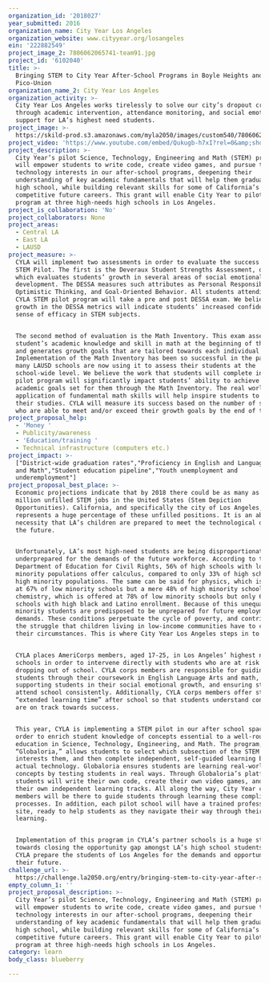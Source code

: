 ```yaml
---
organization_id: '2018027'
year_submitted: 2016
organization_name: City Year Los Angeles
organization_website: www.cityyear.org/losangeles
ein: '222882549'
project_image_2: 7806062065741-team91.jpg
project_id: '6102040'
title: >-
  Bringing STEM to City Year After-School Programs in Boyle Heights and
  Pico-Union
organization_name_2: City Year Los Angeles
organization_activity: >-
  City Year Los Angeles works tirelessly to solve our city’s dropout crisis
  through academic intervention, attendance monitoring, and social emotional
  support for LA’s highest need students.
project_image: >-
  https://skild-prod.s3.amazonaws.com/myla2050/images/custom540/7806062065741-team91.jpg
project_video: 'https://www.youtube.com/embed/Qukugb-h7xI?rel=0&amp;showinfo=0'
project_description: >-
  City Year’s pilot Science, Technology, Engineering and Math (STEM) program
  will empower students to write code, create video games, and pursue their
  technology interests in our after-school programs, deepening their
  understanding of key academic fundamentals that will help them graduate from
  high school, while building relevant skills for some of California’s most
  competitive future careers. This grant will enable City Year to pilot this
  program at three high-needs high schools in Los Angeles.
project_is_collaboration: 'No'
project_collaborators: None
project_areas:
  - Central LA
  - East LA
  - LAUSD
project_measure: >-
  CYLA will implement two assessments in order to evaluate the success of its
  STEM Pilot. The first is the Deveraux Student Strengths Assessment, or DESSA,
  which evaluates students’ growth in several areas of social emotional
  development. The DESSA measures such attributes as Personal Responsibility,
  Optimistic Thinking, and Goal-Oriented Behavior. All students attending the
  CYLA STEM pilot program will take a pre and post DESSA exam. We believe that
  growth in the DESSA metrics will indicate students’ increased confidence and
  sense of efficacy in STEM subjects.


  The second method of evaluation is the Math Inventory. This exam assesses a
  student’s academic knowledge and skill in math at the beginning of the year,
  and generates growth goals that are tailored towards each individual student.
  Implementation of the Math Inventory has been so successful in the past, that
  many LAUSD schools are now using it to assess their students at the
  school-wide level. We believe the work that students will complete in the STEM
  pilot program will significantly impact students’ ability to achieve the
  academic goals set for them through the Math Inventory. The real world
  application of fundamental math skills will help inspire students to continue
  their studies. CYLA will measure its success based on the number of students
  who are able to meet and/or exceed their growth goals by the end of the year.
project_proposal_help:
  - 'Money '
  - Publicity/awareness
  - 'Education/training '
  - Technical infrastructure (computers etc.)
project_impact: >-
  ["District-wide graduation rates","Proficiency in English and Language Arts
  and Math","Student education pipeline","Youth unemployment and
  underemployment"]
project_proposal_best_place: >-
  Economic projections indicate that by 2018 there could be as many as 2.4
  million unfilled STEM jobs in the United States (Stem Depiction
  Opportunities). California, and specifically the city of Los Angeles,
  represents a huge percentage of these unfilled positions. It is an absolute
  necessity that LA’s children are prepared to meet the technological demands of
  the future. 


  Unfortunately, LA’s most high-need students are being disproportionately
  underprepared for the demands of the future workforce. According to the U.S.
  Department of Education for Civil Rights, 56% of high schools with low
  minority populations offer calculus, compared to only 33% of high schools with
  high minority populations. The same can be said for physics, which is offered
  at 67% of low minority schools but a mere 48% of high minority schools, and
  chemistry, which is offered at 78% of low minority schools but only 65% of
  schools with high black and Latino enrollment. Because of this unequal system,
  minority students are predisposed to be unprepared for future employment
  demands. These conditions perpetuate the cycle of poverty, and contribute to
  the struggle that children living in low-income communities have to change
  their circumstances. This is where City Year Los Angeles steps in to help.


  CYLA places AmeriCorps members, aged 17-25, in Los Angeles’ highest need
  schools in order to intervene directly with students who are at risk for
  dropping out of school. CYLA corps members are responsible for guiding
  students through their coursework in English Language Arts and math,
  supporting students in their social emotional growth, and ensuring students
  attend school consistently. Additionally, CYLA corps members offer students
  “extended learning time” after school so that students understand concepts and
  are on track towards success. 


  This year, CYLA is implementing a STEM pilot in our after school space in
  order to enrich student knowledge of concepts essential to a well-rounded
  education in Science, Technology, Engineering, and Math. The program, called
  “Globaloria,” allows students to select which subsection of the STEM field
  interests them, and then complete independent, self-guided learning by using
  actual technology. Globaloria ensures students are learning real-world
  concepts by testing students in real ways. Through Globaloria’s platform
  students will write their own code, create their own video games, and design
  their own independent learning tracks. All along the way, City Year corps
  members will be there to guide students through learning these complicated
  processes. In addition, each pilot school will have a trained professional on
  site, ready to help students as they navigate their way through their
  learning.


  Implementation of this program in CYLA’s partner schools is a huge step
  towards closing the opportunity gap amongst LA’s high school students. Help
  CYLA prepare the students of Los Angeles for the demands and opportunities of
  their future.
challenge_url: >-
  https://challenge.la2050.org/entry/bringing-stem-to-city-year-after-school-programs-in-boyle-heights-and-pico-union
empty_column_1: ''
project_proposal_description: >-
  City Year’s pilot Science, Technology, Engineering and Math (STEM) program
  will empower students to write code, create video games, and pursue their
  technology interests in our after-school programs, deepening their
  understanding of key academic fundamentals that will help them graduate from
  high school, while building relevant skills for some of California’s most
  competitive future careers. This grant will enable City Year to pilot this
  program at three high-needs high schools in Los Angeles.
category: learn
body_class: blueberry

---
```


